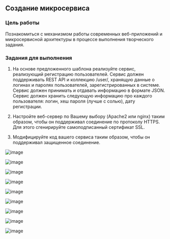 ## Создание микросервиса

### Цель работы

Познакомиться с механизмом работы современных веб-приложений и микросервисной архитектуры в процессе выполнения творческого задания.

### Задания для выполнения

1. На основе предложенного шаблона реализуйте сервис, реализующий регистрацию пользователей. Сервис должен поддерживать REST API и коллекцию /user/, хранящую данные о логинах и паролях пользователей, зарегистрированных в системе. Сервис должен принимать и отдавать информацию в формате JSON. Сервис должен хранить следующую информацию про каждого пользователя: логин, хеш пароля (лучше с солью), дату регистрации.  

1. Настройте веб-сервер по Вашему выбору (Apache2 или nginx) таким образом, чтобы он поддерживал соединение по протоколу HTTPS. Для этого сгенирируйте самоподписанный сертификат SSL. 

1. Модифицируйте код вашего сервиса таким образом, чтобы он поддерживал защищенное соединение.

![image](https://user-images.githubusercontent.com/92590831/146690970-051904ee-9c1c-4805-8cb6-b16e117d5027.png)


![image](https://user-images.githubusercontent.com/92590831/146690963-399e2aad-a09b-4183-978d-c04b0103c94b.png)


![image](https://user-images.githubusercontent.com/92590831/146690335-2668f3ee-6492-477d-8a6c-5eb3cbc9b915.png)

![image](https://user-images.githubusercontent.com/92590831/146690338-00a6e8f6-2112-47db-9cb8-dff19072042f.png)

![image](https://user-images.githubusercontent.com/92590831/146690352-56e0c1ed-a241-4925-bb0e-9fdde0585d9d.png)


![image](https://user-images.githubusercontent.com/92590831/146690931-aa752bf4-07f6-41b3-9ad9-5af72c2e979b.png)

![image](https://user-images.githubusercontent.com/92590831/146690979-73155279-83b3-41fa-93f7-c06cd783b668.png)

![image](https://user-images.githubusercontent.com/92590831/146691050-8ee37919-d60a-4de4-b2e2-5fa40c8d2342.png)

![image](https://user-images.githubusercontent.com/92590831/146691052-6eaf4232-4b5a-4869-9c8c-a2780e24f70a.png)

